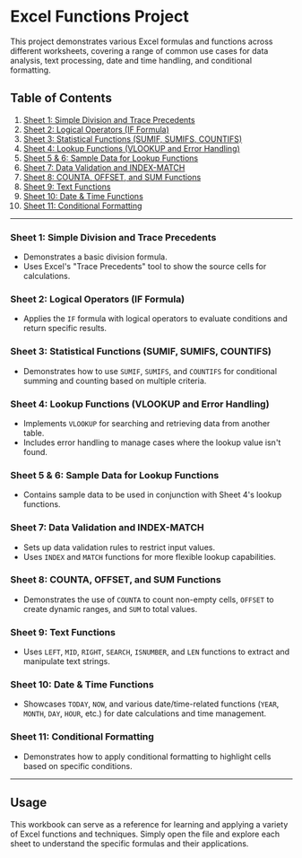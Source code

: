 # Excel Functions Project

This project demonstrates various Excel formulas and functions across different worksheets, covering a range of common use cases for data analysis, text processing, date and time handling, and conditional formatting.

## Table of Contents
1. [Sheet 1: Simple Division and Trace Precedents](#sheet-1-simple-division-and-trace-precedents)
2. [Sheet 2: Logical Operators (IF Formula)](#sheet-2-logical-operators-if-formula)
3. [Sheet 3: Statistical Functions (SUMIF, SUMIFS, COUNTIFS)](#sheet-3-statistical-functions-sumif-sumifs-countifs)
4. [Sheet 4: Lookup Functions (VLOOKUP and Error Handling)](#sheet-4-lookup-functions-vlookup-and-error-handling)
5. [Sheet 5 & 6: Sample Data for Lookup Functions](#sheet-5-6-sample-data-for-lookup-functions)
6. [Sheet 7: Data Validation and INDEX-MATCH](#sheet-7-data-validation-and-index-match)
7. [Sheet 8: COUNTA, OFFSET, and SUM Functions](#sheet-8-counta-offset-and-sum-functions)
8. [Sheet 9: Text Functions](#sheet-9-text-functions)
9. [Sheet 10: Date & Time Functions](#sheet-10-date-time-functions)
10. [Sheet 11: Conditional Formatting](#sheet-11-conditional-formatting)

---

### Sheet 1: Simple Division and Trace Precedents
- Demonstrates a basic division formula.
- Uses Excel's "Trace Precedents" tool to show the source cells for calculations.

### Sheet 2: Logical Operators (IF Formula)
- Applies the `IF` formula with logical operators to evaluate conditions and return specific results.

### Sheet 3: Statistical Functions (SUMIF, SUMIFS, COUNTIFS)
- Demonstrates how to use `SUMIF`, `SUMIFS`, and `COUNTIFS` for conditional summing and counting based on multiple criteria.

### Sheet 4: Lookup Functions (VLOOKUP and Error Handling)
- Implements `VLOOKUP` for searching and retrieving data from another table.
- Includes error handling to manage cases where the lookup value isn't found.

### Sheet 5 & 6: Sample Data for Lookup Functions
- Contains sample data to be used in conjunction with Sheet 4's lookup functions.

### Sheet 7: Data Validation and INDEX-MATCH
- Sets up data validation rules to restrict input values.
- Uses `INDEX` and `MATCH` functions for more flexible lookup capabilities.

### Sheet 8: COUNTA, OFFSET, and SUM Functions
- Demonstrates the use of `COUNTA` to count non-empty cells, `OFFSET` to create dynamic ranges, and `SUM` to total values.

### Sheet 9: Text Functions
- Uses `LEFT`, `MID`, `RIGHT`, `SEARCH`, `ISNUMBER`, and `LEN` functions to extract and manipulate text strings.

### Sheet 10: Date & Time Functions
- Showcases `TODAY`, `NOW`, and various date/time-related functions (`YEAR`, `MONTH`, `DAY`, `HOUR`, etc.) for date calculations and time management.

### Sheet 11: Conditional Formatting
- Demonstrates how to apply conditional formatting to highlight cells based on specific conditions.

---

## Usage
This workbook can serve as a reference for learning and applying a variety of Excel functions and techniques. Simply open the file and explore each sheet to understand the specific formulas and their applications.
